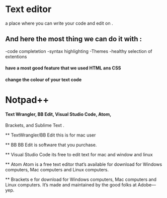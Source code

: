 # Text editor 
 a place where you can write your code and edit on .
 
 ## And here the most thing we can do it with :
  -code completetion
  -syntax highlighting
  -Themes
  -healthy selection of extentions
   #### have a  most good  feature  that we used HTML ans CSS
   
   #### change the colour of your text code


# Notpad++
#### Text Wrangler, BB Edit, Visual Studio Code, Atom,
Brackets, and Sublime Text .

  ** TextWrangler/BB Edit
  this is for mac user 
  
  ** BB
  BB Edit is software that you purchase.
  
  ** Visual Studio Code
  its free to edit text for mac and window and linux 
  
  ** Atom 
  Atom is a free text editor that’s available for download for Windows
computers, Mac computers and Linux computers. 

** Brackets
e for download for
Windows computers, Mac computers and Linux computers. It’s made
and maintained by the good folks at Adobe—yep.

  
  


   
   
